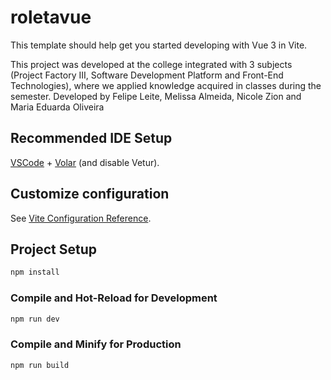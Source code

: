 # roletavue

This template should help get you started developing with Vue 3 in Vite.

This project was developed at the college integrated with 3 subjects (Project Factory III, Software Development Platform and Front-End Technologies), where we applied knowledge acquired in classes during the semester.
Developed by Felipe Leite, Melissa Almeida, Nicole Zion and Maria Eduarda Oliveira

## Recommended IDE Setup

[VSCode](https://code.visualstudio.com/) + [Volar](https://marketplace.visualstudio.com/items?itemName=Vue.volar) (and disable Vetur).

## Customize configuration

See [Vite Configuration Reference](https://vitejs.dev/config/).

## Project Setup

```sh
npm install
```

### Compile and Hot-Reload for Development

```sh
npm run dev
```

### Compile and Minify for Production

```sh
npm run build
```

